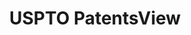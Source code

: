 ---
bigquery: https://console.cloud.google.com/bigquery?p=patents-public-data&d=patentsview&page=dataset
citation: Attribution should be given to PatentsView for use, distribution, or derivative
  works.
code: https://github.com/CSSIP-AIR/PatentsView-Code-Snippets/
contributors: USPTO
cost: None
description: 'PatentsView includes US patent data including raw data (summaries, applications,
  pregrant applications), disambugations of inventors and assignees, and inventor
  gender estimates.  Also foreign priority data, # of figures and sheets, and government
  interest statements.'
documentation: https://patentsview.org/query/builder-faqs
last_edit: 04/10/2022, 17:00:46
location: https://patentsview.org/
maintained_by: USPTO
record_creation_timestamp: 12/2/2020 17:20:46
schema_fields:
- _102_date
- state_fips
- main_group
- rawinventor_id
- application_id
- latin_name
- gi_statement
- patent_id
- classification_data_source
- kind
- county_fips
- category
- num_sheets
- field_id
- uuid
- category_id
- term_grant
- series_code
- doc_type
- disamb_assignee_id_20200929
- contract_award_number
- organization_id
- disamb_inventor_id_20170808
- doctype
- title
- publication_number
- lawyer_id
- latitude
- exemplary
- inventor_id
- fname
- _371_date
- disamb_assignee_id_20191231
- sector_title
- type
- classification_level
- mainclass_id
- disamb_assignee_id_20191008
- county
- disamb_inventor_id_20190820
- date
- disamb_inventor_id_20200331
- location_id
- lapse_of_patent
- name_last
- role
- id
- male
- symbol_position
- level_one
- subgroup_id
- dependent
- disamb_assignee_id_20190312
- number
- classification_status
- disamb_inventor_id_20170307
- term_disclaimer
- subsection_id
- latlong
- subgroup
- longitude
- deceased
- city
- applicant_type
- subclass
- disamb_inventor_id_20201229
- disamb_assignee_id_20181127
- disamb_inventor_id_20191231
- disamb_inventor_id_20190312
- disclaimer_date
- classification_value
- disamb_inventor_id_20191008
- ipc_class
- length
- subcategory_id
- disamb_inventor_id_20200929
- variety
- level_two
- rel_id
- section_id
- country
- rawassignee_id
- organization
- name
- num_claims
- abstract
- term_extension
- field_title
- withdrawn
- reldocno
- action_date
- relkind
- attribution_status
- designation
- num
- sequence
- country_transformed
- group
- num_figures
- disamb_inventor_id_20181127
- level_three
- disamb_inventor_id_20171003
- disamb_inventor_id_20171226
- citation_id
- disamb_assignee_id_20190820
- disamb_assignee_id_20200331
- subclass_id
- disamb_inventor_id_20200630
- status
- name_first
- f371_date
- rawlocation_id
- disamb_assignee_id_20200630
- filename
- state
- lname
- text
- assignee_id
- group_id
- ipc_version_indicator
- disamb_inventor_id_20180528
- male_flag
- section
- f102_date
- rule_47
shortname: patentsview
tags:
- disambiguation
- United States
- gender
terms_of_use: Creative Commons Attribution 4.0 International License.
timeframe: 1963-1999
title: USPTO PatentsView
uuid: cf1780b1-e265-4e49-8d1d-83b9cfe0fd9a
---
